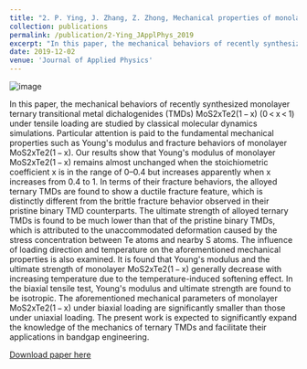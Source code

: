 ```yaml
---
title: "2. P. Ying, J. Zhang, Z. Zhong, Mechanical properties of monolayer ternary transitional metal dichalogenides MoS2xTe2(1 − x): A molecular dynamics study. Journal of Applied Physics 126, 215105 (2019)."
collection: publications
permalink: /publication/2-Ying_JApplPhys_2019
excerpt: "In this paper, the mechanical behaviors of recently synthesized monolayer ternary transitional metal dichalogenides (TMDs) MoS2xTe2(1 − x) (0 < x < 1) under tensile loading are studied by classical molecular dynamics simulations. Particular attention is paid to the fundamental mechanical properties such as Young's modulus and fracture behaviors of monolayer MoS2xTe2(1 − x)."
date: 2019-12-02
venue: 'Journal of Applied Physics'
---
```

![image](https://user-images.githubusercontent.com/54773018/221376393-253ec78a-7e82-4e0e-89c3-9955508cc2a8.png)

In this paper, the mechanical behaviors of recently synthesized monolayer ternary transitional metal dichalogenides (TMDs) MoS2xTe2(1 − x) (0 < x < 1) under tensile loading are studied by classical molecular dynamics simulations. Particular attention is paid to the fundamental mechanical properties such as Young's modulus and fracture behaviors of monolayer MoS2xTe2(1 − x). Our results show that Young's modulus of monolayer MoS2xTe2(1 − x) remains almost unchanged when the stoichiometric coefficient x is in the range of 0–0.4 but increases apparently when x increases from 0.4 to 1. In terms of their fracture behaviors, the alloyed ternary TMDs are found to show a ductile fracture feature, which is distinctly different from the brittle fracture behavior observed in their pristine binary TMD counterparts. The ultimate strength of alloyed ternary TMDs is found to be much lower than that of the pristine binary TMDs, which is attributed to the unaccommodated deformation caused by the stress concentration between Te atoms and nearby S atoms. The influence of loading direction and temperature on the aforementioned mechanical properties is also examined. It is found that Young's modulus and the ultimate strength of monolayer MoS2xTe2(1 − x) generally decrease with increasing temperature due to the temperature-induced softening effect. In the biaxial tensile test, Young's modulus and ultimate strength are found to be isotropic. The aforementioned mechanical parameters of monolayer MoS2xTe2(1 − x) under biaxial loading are significantly smaller than those under uniaxial loading. The present work is expected to significantly expand the knowledge of the mechanics of ternary TMDs and facilitate their applications in bandgap engineering.

[Download paper here](http://hityingph.github.io/files/2-Ying_JApplPhys_2019.pdf)
